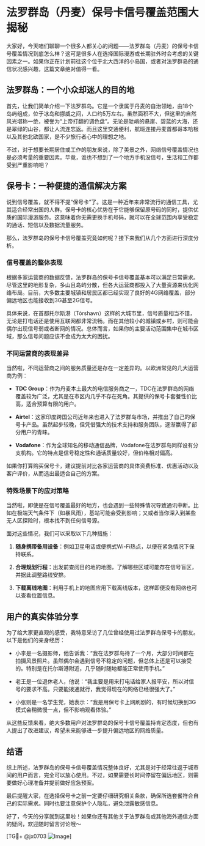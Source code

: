 # 法罗群岛（丹麦）保号卡信号覆盖范围大揭秘

大家好，今天咱们聊聊一个很多人都关心的问题——法罗群岛（丹麦）的保号卡信号覆盖情况到底怎么样？这可是很多人在选择国际漫游或长期驻外时会考虑的关键因素之一。如果你正在计划前往这个位于北大西洋的小岛国，或者对法罗群岛的通信状况感兴趣，这篇文章绝对值得一看。

## 法罗群岛：一个小众却迷人的目的地

首先，让我们简单介绍一下法罗群岛。它是一个隶属于丹麦的自治领地，由18个岛屿组成，位于冰岛和挪威之间，人口约5万左右。虽然面积不大，但这里的自然风光堪称一绝，被誉为“上帝打翻的调色盘”。无论是陡峭的悬崖、碧蓝的大海，还是翠绿的山谷，都让人流连忘返。而且这里交通便利，航班连接丹麦首都哥本哈根以及其他北欧国家，是不少旅行者心中的理想之地。

不过，对于想要长期居住或工作的朋友来说，除了美景之外，网络信号覆盖情况也是必须考量的重要因素。毕竟，谁也不想到了一个地方手机没信号，生活和工作都受到严重影响吧？

## 保号卡：一种便捷的通信解决方案

说到信号覆盖，就不得不提“保号卡”了。这是一种近年来非常流行的通信工具，尤其适合经常出国的人群。保号卡的核心优势在于它能够保留原号码的同时，提供优质的国际漫游服务。这意味着你无需更换手机号码，就可以在全球范围内享受稳定的通话、短信以及数据流量服务。

那么，法罗群岛的保号卡信号覆盖究竟如何呢？接下来我们从几个方面进行深度分析。

### 信号覆盖的整体表现

根据多家运营商的数据反馈，法罗群岛的保号卡信号覆盖基本可以满足日常需求。尽管这里的地形复杂，多山且岛屿分散，但各大运营商都投入了大量资源来优化网络布局。目前，大多数主要城镇和居民区都已经实现了良好的4G网络覆盖，部分偏远地区也能接收到3G甚至2G信号。

具体来说，在首都托尔斯港（Tórshavn）这样的大城市里，信号质量相当不错，无论是打电话还是使用互联网都非常流畅。而在其他较小的城镇或乡村，则可能会偶尔出现信号弱或者断网的情况。总体而言，如果你的主要活动范围集中在城市区域，那么信号问题应该不会成为太大的困扰。

### 不同运营商的表现差异

当然啦，不同运营商之间的服务质量还是存在一定差异的。以欧洲常见的几大运营商为例：

- **TDC Group**：作为丹麦本土最大的电信服务商之一，TDC在法罗群岛的网络覆盖较为广泛，尤其是在市区内几乎不存在死角。其提供的保号卡套餐性价比高，适合预算有限的用户。
  
- **Airtel**：这家印度跨国公司近年来也进入了法罗群岛市场，并推出了自己的保号卡产品。虽然起步较晚，但凭借强大的技术支持和服务团队，逐渐赢得了部分用户的青睐。

- **Vodafone**：作为全球知名的移动通信品牌，Vodafone在法罗群岛同样设有分支机构。它的特点是信号稳定性和通话质量较好，但价格相对偏高。

如果你打算购买保号卡，建议提前对比各家运营商的具体资费标准、优惠活动以及客户评价，从而选出最适合自己的方案。

### 特殊场景下的应对策略

当然啦，即使是在信号覆盖最好的地方，也会遇到一些特殊情况导致通讯中断。比如在极端天气条件下（如暴风雨），基站可能会受到影响；又或者当你深入到某些无人区探险时，根本找不到任何信号源。

面对这些情况，我们可以采取以下几种措施：

1. **随身携带备用设备**：例如卫星电话或便携式Wi-Fi热点，以便在紧急情况下保持联系。
   
2. **合理规划行程**：出发前查阅目的地的地图，了解哪些区域可能存在信号盲区，并据此调整路线安排。

3. **下载离线地图**：利用手机上的地图应用下载离线版本，这样即便没有网络也可以查看位置信息。

## 用户的真实体验分享

为了给大家更直观的感受，我特意采访了几位曾经使用过法罗群岛保号卡的朋友。以下是他们的亲身经历：

- 小李是一名摄影师，他告诉我：“我在法罗群岛待了一个月，大部分时间都在拍摄风景照片。虽然偶尔会遇到信号不稳定的问题，但总体上还是可以接受的。特别是在托尔斯港附近，几乎随时随地都能正常使用手机。”

- 老王是一位退休老人，他说：“我主要是用来打电话给家人报平安，所以对信号的要求不高。只要能拨通就行，我觉得现在的网络已经很强大了。”

- 小张则是一名学生党，她表示：“我是用保号卡上网刷剧的，有时候切换到3G模式会稍微慢一点，但不影响观看体验。”

从这些反馈来看，绝大多数用户对法罗群岛的保号卡信号覆盖持肯定态度，但也有人提出了改进建议，希望未来能够进一步提升偏远地区的网络质量。

## 结语

综上所述，法罗群岛的保号卡信号覆盖情况整体良好，尤其是对于经常往返于城市间的用户而言，完全可以放心使用。不过，如果需要长时间停留在偏远地区，则需要做好心理准备并提前做好应急预案。

最后提醒大家，在选择保号卡之前一定要仔细研究相关条款，确保所选套餐符合自己的实际需求。同时也要注意保护个人隐私，避免泄露敏感信息。

好了，今天的分享就到这里啦！如果你还有其他关于法罗群岛或其他海外通信方面的疑问，欢迎随时留言讨论哦～

[TG💪+ @jx0703 ![Image](https://github.com/user-attachments/assets/dbca1d08-cadb-493c-b0ec-ad6f7a83f270)]